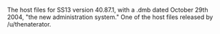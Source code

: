 The host files for SS13 version 40.87.1, with a .dmb dated October 29th 2004, "the new administration system." One of the host files released by /u/thenaterator. 